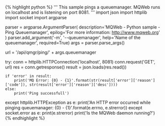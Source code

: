 {% highlight python %}
'''
 This sample pings a queuemanager.
 MQWeb runs on localhost and is listening on port 8081.
'''
import json
import httplib
import socket
import argparse

parser = argparse.ArgumentParser(
	description='MQWeb - Python sample - Ping Queuemanager',
	epilog='For more information: http://www.mqweb.org'
)
parser.add_argument('-m', '--queuemanager', help='Name of the queuemanager', required=True)
args = parser.parse_args()

url = '/api/qmgr/ping/' + args.queuemanager

try:
	conn = httplib.HTTPConnection('localhost', 8081)
	conn.request('GET', url)
	res = conn.getresponse()
	result = json.loads(res.read())

	if 'error' in result:
		print('MQ Error: {0} - {1}'.format(str(result['error']['reason']['code']), str(result['error']['reason']['desc'])))
	else:
		print('Ping successfull')
except httplib.HTTPException as e:
	print('An HTTP error occurred while pinging queuemanager: {0} - {1}'.format(e.errno, e.strerror))
except socket.error as e:
	print(e.strerror)
	print('Is the MQWeb daemon running?')
{% endhighlight %}
